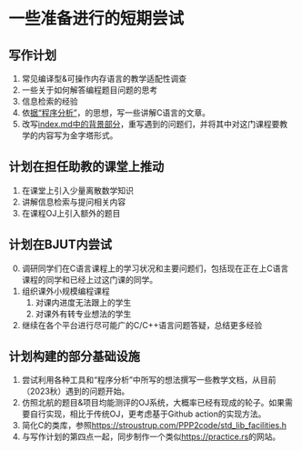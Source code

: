 # 一些准备进行的短期尝试

## 写作计划

1. 常见编译型&可操作内存语言的教学适配性调查
2. 一些关于如何解答编程题目问题的思考
3. 信息检索的经验
4. 依[据“程序分析”](./index.md#21-程序分析)，的思想，写一些讲解C语言的文章。
5. 改写[index.md中的背景部分](./index.md#1-背景)，重写遇到的问题们，并将其中对这门课程要教学的内容写为金字塔形式。

## 计划在担任助教的课堂上推动

1. 在课堂上引入少量离散数学知识
2. 讲解信息检索与提问相关内容
3. 在课程OJ上引入额外的题目

## 计划在BJUT内尝试

0. 调研同学们在C语言课程上的学习状况和主要问题们，包括现在正在上C语言课程的同学和已经上过这门课的同学。
1. 组织课外小规模编程课程
    1. 对课内进度无法跟上的学生
    2. 对课外有转专业想法的学生
2. 继续在各个平台进行尽可能广的C/C++语言问题答疑，总结更多经验

## 计划构建的部分基础设施

1. 尝试利用各种工具和“程序分析”中所写的想法撰写一些教学文档，从目前（2023秋）遇到的问题开始。
2. 仿照北航的题目&项目均能测评的OJ系统，大概率已经有现成的轮子。如果需要自行实现，相比于传统OJ，更考虑基于Github action的实现方法。
3. 简化C的类库，参照<https://stroustrup.com/PPP2code/std_lib_facilities.h>
4. 与写作计划的第四点一起，同步制作一个类似<https://practice.rs>的网站。
